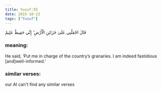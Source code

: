 ```yaml
---
title: Yusuf:55
date: 2015-10-23
tags: ["Yusuf"]
---
```

قَالَ اجْعَلْنِي عَلَىٰ خَزَائِنِ الْأَرْضِ ۖ إِنِّي حَفِيظٌ عَلِيمٌ
### meaning: 
He said, ‘Put me in charge of the country’s granaries. I am indeed fastidious [and]well-informed.’
### similar verses: 

our AI can't find any similar verses




